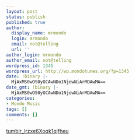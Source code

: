 ```yaml
---
layout: post
status: publish
published: true
author:
  display_name: mrmondo
  login: mrmondo
  email: not@telling
  url: ''
author_login: mrmondo
author_email: not@telling
wordpress_id: 1345
wordpress_url: http://wp.mondotunes.org/?p=1345
date: !binary |-
  MjAxMS0wOS0yOCAwNDo1NjowNiArMDAwMA==
date_gmt: !binary |-
  MjAxMS0wOS0yOCAwNDo1NjowNiArMDAwMA==
categories:
- Mondo Music
tags: []
comments: []
---
```

<a href='http://wp.mondotunes.org/wp-content/uploads/2011/09/tumblr_lrzxe6Xoqk1qjfheu.mp3' title='tumblr_lrzxe6Xoqk1qjfheu'>tumblr_lrzxe6Xoqk1qjfheu</a>
